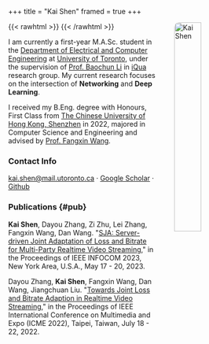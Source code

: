 +++
title = "Kai Shen"
framed = true
+++

{{< rawhtml >}}
<img src="/assets/kai.jpg" alt="Kai Shen" width="33%" style="float: right; margin-left: 35px; border-radius: 10px;" >
{{< /rawhtml >}}

I am currently a first-year M.A.Sc. student in the [Department of Electrical and Computer Engineering](https://www.ece.toronto.edu) at [University of Toronto](https://www.utoronto.ca), under the supervision of [Prof. Baochun Li](https://iqua.ece.toronto.edu/bli/index.html) in [iQua](https://iqua.ece.toronto.edu/) research group. My current research focuses on the intersection of **Networking** and **Deep Learning**.

I received my B.Eng. degree with Honours, First Class from [The Chinese University of Hong Kong, Shenzhen](https://www.cuhk.edu.cn/en) in 2022, majored in Computer Science and Engineering and advised by [Prof. Fangxin Wang](https://mypage.cuhk.edu.cn/academics/wangfangxin/).


<!-- Contact info: kai.shen@mail.utoronto.ca &middot; [Google Scholar](https://scholar.google.ca/citations?user=tS91ML8AAAAJ&hl=en) &middot
Current location: Toronto, Canada   -->

### Contact Info
kai.shen@mail.utoronto.ca &middot; [Google Scholar](https://scholar.google.ca/citations?user=tS91ML8AAAAJ&hl=en) &middot; [Github](https://github.com/kai6808)

### Publications {#pub}

**Kai Shen**, Dayou Zhang, Zi Zhu, Lei Zhang, Fangxin Wang, Dan Wang. "[SJA: Server-driven Joint Adaptation of Loss and Bitrate for Multi-Party Realtime Video Streaming](/assets/infocom23.pdf)," in the Proceedings of IEEE INFOCOM 2023, New York Area, U.S.A., May 17 - 20, 2023.

Dayou Zhang, **Kai Shen**, Fangxin Wang, Dan Wang, Jiangchuan Liu. "[Towards Joint Loss and Bitrate Adaption in Realtime Video Streaming](/assets/icme22.pdf)," in the Proceedings of IEEE International Conference on Multimedia and Expo (ICME 2022), Taipei, Taiwan, July 18 - 22, 2022.
